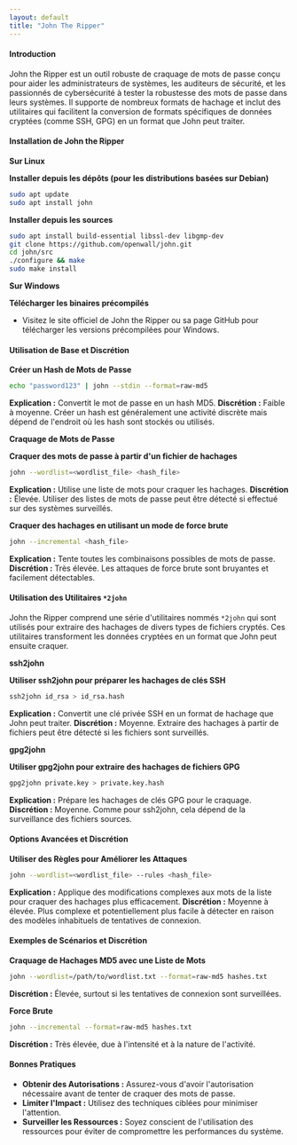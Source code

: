 ```yaml
---
layout: default
title: "John The Ripper"
---
```


#### Introduction

John the Ripper est un outil robuste de craquage de mots de passe conçu pour aider les administrateurs de systèmes, les auditeurs de sécurité, et les passionnés de cybersécurité à tester la robustesse des mots de passe dans leurs systèmes. Il supporte de nombreux formats de hachage et inclut des utilitaires qui facilitent la conversion de formats spécifiques de données cryptées (comme SSH, GPG) en un format que John peut traiter.

#### Installation de John the Ripper

**Sur Linux**

**Installer depuis les dépôts (pour les distributions basées sur Debian)**

```bash
sudo apt update
sudo apt install john
```

**Installer depuis les sources**

```bash
sudo apt install build-essential libssl-dev libgmp-dev
git clone https://github.com/openwall/john.git
cd john/src
./configure && make
sudo make install
```

**Sur Windows**

**Télécharger les binaires précompilés**

* Visitez le site officiel de John the Ripper ou sa page GitHub pour télécharger les versions précompilées pour Windows.

#### Utilisation de Base et Discrétion

**Créer un Hash de Mots de Passe**

```bash
echo "password123" | john --stdin --format=raw-md5
```

**Explication :** Convertit le mot de passe en un hash MD5. **Discrétion :** Faible à moyenne. Créer un hash est généralement une activité discrète mais dépend de l'endroit où les hash sont stockés ou utilisés.

**Craquage de Mots de Passe**

**Craquer des mots de passe à partir d'un fichier de hachages**

```bash
john --wordlist=<wordlist_file> <hash_file>
```

**Explication :** Utilise une liste de mots pour craquer les hachages. **Discrétion :** Élevée. Utiliser des listes de mots de passe peut être détecté si effectué sur des systèmes surveillés.

**Craquer des hachages en utilisant un mode de force brute**

```bash
john --incremental <hash_file>
```

**Explication :** Tente toutes les combinaisons possibles de mots de passe. **Discrétion :** Très élevée. Les attaques de force brute sont bruyantes et facilement détectables.

#### Utilisation des Utilitaires `*2john`

John the Ripper comprend une série d'utilitaires nommés `*2john` qui sont utilisés pour extraire des hachages de divers types de fichiers cryptés. Ces utilitaires transforment les données cryptées en un format que John peut ensuite craquer.

**ssh2john**

**Utiliser ssh2john pour préparer les hachages de clés SSH**

```bash
ssh2john id_rsa > id_rsa.hash
```

**Explication :** Convertit une clé privée SSH en un format de hachage que John peut traiter. **Discrétion :** Moyenne. Extraire des hachages à partir de fichiers peut être détecté si les fichiers sont surveillés.

**gpg2john**

**Utiliser gpg2john pour extraire des hachages de fichiers GPG**

```bash
gpg2john private.key > private.key.hash
```

**Explication :** Prépare les hachages de clés GPG pour le craquage. **Discrétion :** Moyenne. Comme pour ssh2john, cela dépend de la surveillance des fichiers sources.

#### Options Avancées et Discrétion

**Utiliser des Règles pour Améliorer les Attaques**

```bash
john --wordlist=<wordlist_file> --rules <hash_file>
```

**Explication :** Applique des modifications complexes aux mots de la liste pour craquer des hachages plus efficacement. **Discrétion :** Moyenne à élevée. Plus complexe et potentiellement plus facile à détecter en raison des modèles inhabituels de tentatives de connexion.

#### Exemples de Scénarios et Discrétion

**Craquage de Hachages MD5 avec une Liste de Mots**

```bash
john --wordlist=/path/to/wordlist.txt --format=raw-md5 hashes.txt
```

**Discrétion :** Élevée, surtout si les tentatives de connexion sont surveillées.

**Force Brute**

```bash
john --incremental --format=raw-md5 hashes.txt
```

**Discrétion :** Très élevée, due à l'intensité et à la nature de l'activité.

#### Bonnes Pratiques

* **Obtenir des Autorisations :** Assurez-vous d'avoir l'autorisation nécessaire avant de tenter de craquer des mots de passe.
* **Limiter l'Impact :** Utilisez des techniques ciblées pour minimiser l'attention.
* **Surveiller les Ressources :** Soyez conscient de l'utilisation des ressources pour éviter de compromettre les performances du système.
